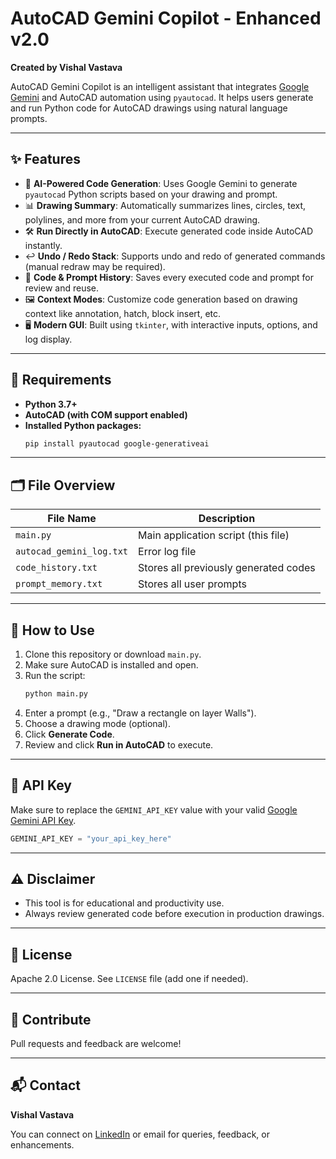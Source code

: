 # AutoCAD Gemini Copilot - Enhanced v2.0

**Created by Vishal Vastava**

AutoCAD Gemini Copilot is an intelligent assistant that integrates [Google Gemini](https://ai.google) and AutoCAD automation using `pyautocad`. It helps users generate and run Python code for AutoCAD drawings using natural language prompts.

---

## ✨ Features

- 🧠 **AI-Powered Code Generation**: Uses Google Gemini to generate `pyautocad` Python scripts based on your drawing and prompt.
- 📊 **Drawing Summary**: Automatically summarizes lines, circles, text, polylines, and more from your current AutoCAD drawing.
- 🛠️ **Run Directly in AutoCAD**: Execute generated code inside AutoCAD instantly.
- ↩️ **Undo / Redo Stack**: Supports undo and redo of generated commands (manual redraw may be required).
- 💾 **Code & Prompt History**: Saves every executed code and prompt for review and reuse.
- 🖼️ **Context Modes**: Customize code generation based on drawing context like annotation, hatch, block insert, etc.
- 🖥️ **Modern GUI**: Built using `tkinter`, with interactive inputs, options, and log display.

---

## 🔧 Requirements

- **Python 3.7+**
- **AutoCAD (with COM support enabled)**
- **Installed Python packages:**
  ```bash
  pip install pyautocad google-generativeai
  ```

---

## 🗂 File Overview

| File Name                | Description                                  |
|-------------------------|----------------------------------------------|
| `main.py`               | Main application script (this file)          |
| `autocad_gemini_log.txt`| Error log file                               |
| `code_history.txt`      | Stores all previously generated codes        |
| `prompt_memory.txt`     | Stores all user prompts                      |

---

## 🚀 How to Use

1. Clone this repository or download `main.py`.
2. Make sure AutoCAD is installed and open.
3. Run the script:
   ```bash
   python main.py
   ```
4. Enter a prompt (e.g., "Draw a rectangle on layer Walls").
5. Choose a drawing mode (optional).
6. Click **Generate Code**.
7. Review and click **Run in AutoCAD** to execute.

---

## 🔐 API Key

Make sure to replace the `GEMINI_API_KEY` value with your valid [Google Gemini API Key](https://makersuite.google.com/app/apikey).

```python
GEMINI_API_KEY = "your_api_key_here"
```

---

## ⚠️ Disclaimer

- This tool is for educational and productivity use.
- Always review generated code before execution in production drawings.

---

## 📄 License

Apache 2.0 License. See `LICENSE` file (add one if needed).

---

## 🤝 Contribute

Pull requests and feedback are welcome!

---

## 📬 Contact

**Vishal Vastava**

You can connect on [LinkedIn](https://www.linkedin.com/VishalVastava) or email for queries, feedback, or enhancements.

